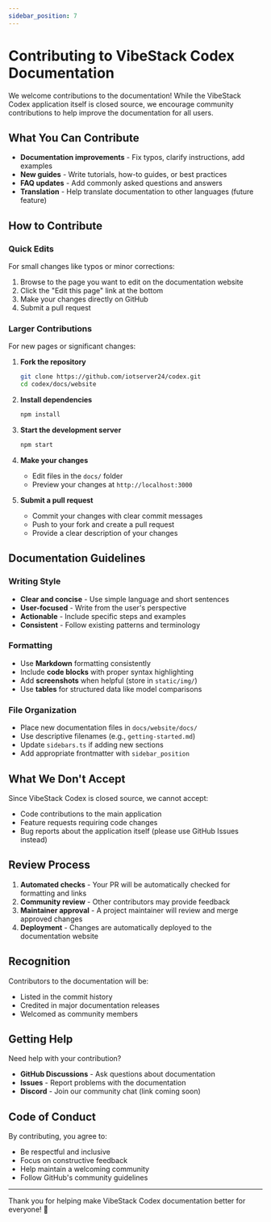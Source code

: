 ```yaml
---
sidebar_position: 7
---
```


# Contributing to VibeStack Codex Documentation

We welcome contributions to the documentation! While the VibeStack Codex application itself is closed source, we encourage community contributions to help improve the documentation for all users.

## What You Can Contribute

- **Documentation improvements** - Fix typos, clarify instructions, add examples
- **New guides** - Write tutorials, how-to guides, or best practices
- **FAQ updates** - Add commonly asked questions and answers
- **Translation** - Help translate documentation to other languages (future feature)

## How to Contribute

### Quick Edits
For small changes like typos or minor corrections:
1. Browse to the page you want to edit on the documentation website
2. Click the "Edit this page" link at the bottom
3. Make your changes directly on GitHub
4. Submit a pull request

### Larger Contributions
For new pages or significant changes:

1. **Fork the repository**
   ```bash
   git clone https://github.com/iotserver24/codex.git
   cd codex/docs/website
   ```

2. **Install dependencies**
   ```bash
   npm install
   ```

3. **Start the development server**
   ```bash
   npm start
   ```

4. **Make your changes**
   - Edit files in the `docs/` folder
   - Preview your changes at `http://localhost:3000`

5. **Submit a pull request**
   - Commit your changes with clear commit messages
   - Push to your fork and create a pull request
   - Provide a clear description of your changes

## Documentation Guidelines

### Writing Style
- **Clear and concise** - Use simple language and short sentences
- **User-focused** - Write from the user's perspective
- **Actionable** - Include specific steps and examples
- **Consistent** - Follow existing patterns and terminology

### Formatting
- Use **Markdown** formatting consistently
- Include **code blocks** with proper syntax highlighting
- Add **screenshots** when helpful (store in `static/img/`)
- Use **tables** for structured data like model comparisons

### File Organization
- Place new documentation files in `docs/website/docs/`
- Use descriptive filenames (e.g., `getting-started.md`)
- Update `sidebars.ts` if adding new sections
- Add appropriate frontmatter with `sidebar_position`

## What We Don't Accept

Since VibeStack Codex is closed source, we cannot accept:
- Code contributions to the main application
- Feature requests requiring code changes
- Bug reports about the application itself (please use GitHub Issues instead)

## Review Process

1. **Automated checks** - Your PR will be automatically checked for formatting and links
2. **Community review** - Other contributors may provide feedback
3. **Maintainer approval** - A project maintainer will review and merge approved changes
4. **Deployment** - Changes are automatically deployed to the documentation website

## Recognition

Contributors to the documentation will be:
- Listed in the commit history
- Credited in major documentation releases
- Welcomed as community members

## Getting Help

Need help with your contribution?
- **GitHub Discussions** - Ask questions about documentation
- **Issues** - Report problems with the documentation
- **Discord** - Join our community chat (link coming soon)

## Code of Conduct

By contributing, you agree to:
- Be respectful and inclusive
- Focus on constructive feedback
- Help maintain a welcoming community
- Follow GitHub's community guidelines

---

Thank you for helping make VibeStack Codex documentation better for everyone! 🎉 